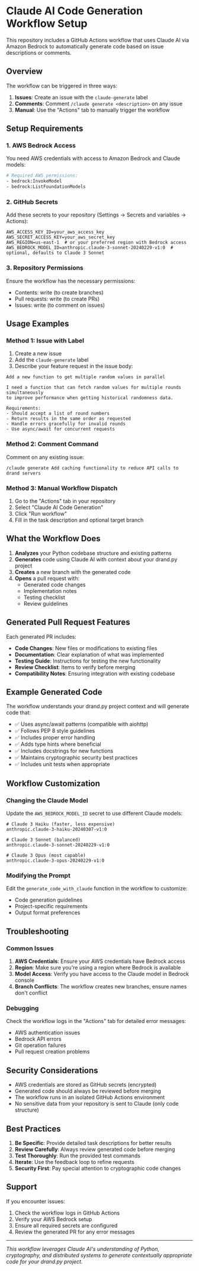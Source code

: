 # Claude AI Code Generation Workflow Setup

This repository includes a GitHub Actions workflow that uses Claude AI via Amazon Bedrock to automatically generate code based on issue descriptions or comments.

## Overview

The workflow can be triggered in three ways:
1. **Issues**: Create an issue with the `claude-generate` label
2. **Comments**: Comment `/claude generate <description>` on any issue
3. **Manual**: Use the "Actions" tab to manually trigger the workflow

## Setup Requirements

### 1. AWS Bedrock Access

You need AWS credentials with access to Amazon Bedrock and Claude models:

```bash
# Required AWS permissions:
- bedrock:InvokeModel
- bedrock:ListFoundationModels
```

### 2. GitHub Secrets

Add these secrets to your repository (Settings → Secrets and variables → Actions):

```
AWS_ACCESS_KEY_ID=your_aws_access_key
AWS_SECRET_ACCESS_KEY=your_aws_secret_key
AWS_REGION=us-east-1  # or your preferred region with Bedrock access
AWS_BEDROCK_MODEL_ID=anthropic.claude-3-sonnet-20240229-v1:0  # optional, defaults to Claude 3 Sonnet
```

### 3. Repository Permissions

Ensure the workflow has the necessary permissions:
- Contents: write (to create branches)
- Pull requests: write (to create PRs)
- Issues: write (to comment on issues)

## Usage Examples

### Method 1: Issue with Label

1. Create a new issue
2. Add the `claude-generate` label
3. Describe your feature request in the issue body:

```
Add a new function to get multiple random values in parallel

I need a function that can fetch random values for multiple rounds simultaneously 
to improve performance when getting historical randomness data.

Requirements:
- Should accept a list of round numbers
- Return results in the same order as requested
- Handle errors gracefully for invalid rounds
- Use async/await for concurrent requests
```

### Method 2: Comment Command

Comment on any existing issue:

```
/claude generate Add caching functionality to reduce API calls to drand servers
```

### Method 3: Manual Workflow Dispatch

1. Go to the "Actions" tab in your repository
2. Select "Claude AI Code Generation"
3. Click "Run workflow"
4. Fill in the task description and optional target branch

## What the Workflow Does

1. **Analyzes** your Python codebase structure and existing patterns
2. **Generates** code using Claude AI with context about your drand.py project
3. **Creates** a new branch with the generated code
4. **Opens** a pull request with:
   - Generated code changes
   - Implementation notes
   - Testing checklist
   - Review guidelines

## Generated Pull Request Features

Each generated PR includes:

- **Code Changes**: New files or modifications to existing files
- **Documentation**: Clear explanation of what was implemented
- **Testing Guide**: Instructions for testing the new functionality
- **Review Checklist**: Items to verify before merging
- **Compatibility Notes**: Ensuring integration with existing codebase

## Example Generated Code

The workflow understands your drand.py project context and will generate code that:

- ✅ Uses async/await patterns (compatible with aiohttp)
- ✅ Follows PEP 8 style guidelines
- ✅ Includes proper error handling
- ✅ Adds type hints where beneficial
- ✅ Includes docstrings for new functions
- ✅ Maintains cryptographic security best practices
- ✅ Includes unit tests when appropriate

## Workflow Customization

### Changing the Claude Model

Update the `AWS_BEDROCK_MODEL_ID` secret to use different Claude models:

```
# Claude 3 Haiku (faster, less expensive)
anthropic.claude-3-haiku-20240307-v1:0

# Claude 3 Sonnet (balanced)
anthropic.claude-3-sonnet-20240229-v1:0

# Claude 3 Opus (most capable)
anthropic.claude-3-opus-20240229-v1:0
```

### Modifying the Prompt

Edit the `generate_code_with_claude` function in the workflow to customize:
- Code generation guidelines
- Project-specific requirements
- Output format preferences

## Troubleshooting

### Common Issues

1. **AWS Credentials**: Ensure your AWS credentials have Bedrock access
2. **Region**: Make sure you're using a region where Bedrock is available
3. **Model Access**: Verify you have access to the Claude model in Bedrock console
4. **Branch Conflicts**: The workflow creates new branches, ensure names don't conflict

### Debugging

Check the workflow logs in the "Actions" tab for detailed error messages:
- AWS authentication issues
- Bedrock API errors
- Git operation failures
- Pull request creation problems

## Security Considerations

- AWS credentials are stored as GitHub secrets (encrypted)
- Generated code should always be reviewed before merging
- The workflow runs in an isolated GitHub Actions environment
- No sensitive data from your repository is sent to Claude (only code structure)

## Best Practices

1. **Be Specific**: Provide detailed task descriptions for better results
2. **Review Carefully**: Always review generated code before merging
3. **Test Thoroughly**: Run the provided test commands
4. **Iterate**: Use the feedback loop to refine requests
5. **Security First**: Pay special attention to cryptographic code changes

## Support

If you encounter issues:
1. Check the workflow logs in GitHub Actions
2. Verify your AWS Bedrock setup
3. Ensure all required secrets are configured
4. Review the generated PR for any error messages

---

*This workflow leverages Claude AI's understanding of Python, cryptography, and distributed systems to generate contextually appropriate code for your drand.py project.*
